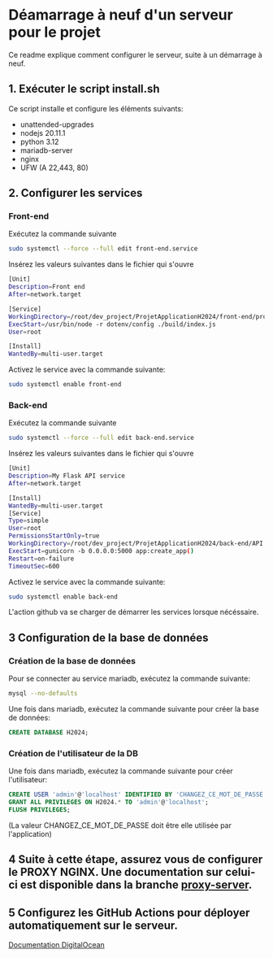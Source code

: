 # Déamarrage à neuf d'un serveur pour le projet

Ce readme explique comment configurer le serveur, suite à un démarrage à neuf.

## 1. Exécuter le script install.sh

Ce script installe et configure les éléments suivants:

- unattended-upgrades
- nodejs 20.11.1
- python 3.12
- mariadb-server
- nginx
- UFW (A 22,443, 80)

## 2. Configurer les services
### Front-end
Exécutez la commande suivante
```bash
sudo systemctl --force --full edit front-end.service
```
Insérez les valeurs suivantes dans le fichier qui s'ouvre
```bash
[Unit]
Description=Front end
After=network.target

[Service]
WorkingDirectory=/root/dev_project/ProjetApplicationH2024/front-end/projet_application
ExecStart=/usr/bin/node -r dotenv/config ./build/index.js
User=root

[Install]
WantedBy=multi-user.target
```
Activez le service avec la commande suivante:
```bash
sudo systemctl enable front-end
```

### Back-end
Exécutez la commande suivante
```bash
sudo systemctl --force --full edit back-end.service
```
Insérez les valeurs suivantes dans le fichier qui s'ouvre
```bash
[Unit]
Description=My Flask API service
After=network.target

[Install]
WantedBy=multi-user.target
[Service]
Type=simple
User=root
PermissionsStartOnly=true
WorkingDirectory=/root/dev_project/ProjetApplicationH2024/back-end/API
ExecStart=gunicorn -b 0.0.0.0:5000 app:create_app()
Restart=on-failure
TimeoutSec=600
```
Activez le service avec la commande suivante:
```bash
sudo systemctl enable back-end
```
L'action github va se charger de démarrer les services lorsque nécéssaire.

## 3 Configuration de la base de données

### Création de la base de données
Pour se connecter au service mariadb, exécutez la commande suivante:
```bash
mysql --no-defaults
```
Une fois dans mariadb, exécutez la commande suivante pour créer la base de données:
```sql
CREATE DATABASE H2024;
```

### Création de l'utilisateur de la DB
Une fois dans mariadb, exécutez la commande suivante pour créer l'utilisateur:
```sql
CREATE USER 'admin'@'localhost' IDENTIFIED BY 'CHANGEZ_CE_MOT_DE_PASSE';
GRANT ALL PRIVILEGES ON H2024.* TO 'admin'@'localhost';
FLUSH PRIVILEGES;
```
(La valeur CHANGEZ_CE_MOT_DE_PASSE doit être elle utilisée par l'application)

## 4 Suite à cette étape, assurez vous de configurer le PROXY NGINX. Une documentation sur celui-ci est disponible dans la branche [proxy-server](https://github.com/ecoleduweb/ProjetApplicationH2024/blob/proxy-server/README.md).

## 5 Configurez les GitHub Actions pour déployer automatiquement sur le serveur.
[Documentation DigitalOcean](https://medium.com/swlh/how-to-deploy-your-application-to-digital-ocean-using-github-actions-and-save-up-on-ci-cd-costs-74b7315facc2)
